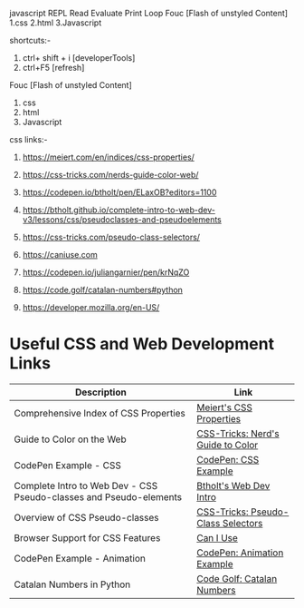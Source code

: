 
javascript
REPL Read Evaluate Print Loop
Fouc [Flash of unstyled Content]  1.css 2.html 3.Javascript

shortcuts:-

1. ctrl+ shift + i [developerTools]
2. ctrl+F5 [refresh]


Fouc [Flash of unstyled Content]  </br> 
1. css 
2. html
3. Javascript
   


css links:-
1. https://meiert.com/en/indices/css-properties/
2. https://css-tricks.com/nerds-guide-color-web/
3. https://codepen.io/btholt/pen/ELaxOB?editors=1100
4. https://btholt.github.io/complete-intro-to-web-dev-v3/lessons/css/pseudoclasses-and-pseudoelements
5. https://css-tricks.com/pseudo-class-selectors/
6. https://caniuse.com
7. https://codepen.io/juliangarnier/pen/krNqZO
8. https://code.golf/catalan-numbers#python

9. https://developer.mozilla.org/en-US/

# Useful CSS and Web Development Links

| Description                                             | Link                                                        |
|---------------------------------------------------------|-------------------------------------------------------------|
| Comprehensive Index of CSS Properties                  | [Meiert's CSS Properties](https://meiert.com/en/indices/css-properties/) |
| Guide to Color on the Web                              | [CSS-Tricks: Nerd's Guide to Color](https://css-tricks.com/nerds-guide-color-web/) |
| CodePen Example - CSS                                   | [CodePen: CSS Example](https://codepen.io/btholt/pen/ELaxOB?editors=1100) |
| Complete Intro to Web Dev - CSS Pseudo-classes and Pseudo-elements | [Btholt's Web Dev Intro](https://btholt.github.io/complete-intro-to-web-dev-v3/lessons/css/pseudoclasses-and-pseudoelements) |
| Overview of CSS Pseudo-classes                         | [CSS-Tricks: Pseudo-Class Selectors](https://css-tricks.com/pseudo-class-selectors/) |
| Browser Support for CSS Features                       | [Can I Use](https://caniuse.com)                           |
| CodePen Example - Animation                             | [CodePen: Animation Example](https://codepen.io/juliangarnier/pen/krNqZO) |
| Catalan Numbers in Python                               | [Code Golf: Catalan Numbers](https://code.golf/catalan-numbers#python) |

